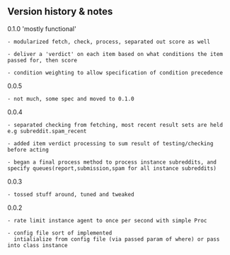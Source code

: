 Version history & notes
---

  0.1.0 'mostly functional'

    - modularized fetch, check, process, separated out score as well
   
    - deliver a 'verdict' on each item based on what conditions the item passed for, then score 

    - condition weighting to allow specification of condition precedence

  0.0.5

    - not much, some spec and moved to 0.1.0

  0.0.4
 
    - separated checking from fetching, most recent result sets are held e.g subreddit.spam_recent
   
    - added item verdict processing to sum result of testing/checking before acting 
    
    - began a final process method to process instance subreddits, and specify queues(report,submission,spam for all instance subreddits)    

    
  0.0.3

    - tossed stuff around, tuned and tweaked

  0.0.2
    
    - rate limit instance agent to once per second with simple Proc

    - config file sort of implemented
      intialialize from config file (via passed param of where) or pass into class instance
